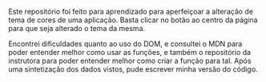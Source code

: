 Este repositório foi feito para aprendizado para aperfeiçoar a alteração de tema de cores de uma aplicação. Basta clicar no botão ao centro da página para que seja alterado o tema da mesma.

Encontrei dificuldades quanto ao uso do DOM, e consultei o MDN para poder entender melhor como usar as funções, e também o repositório da instrutora para poder entender melhor como criar a função para tal. Após uma sintetização dos dados vistos, pude escrever minha versão do código.